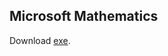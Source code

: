 ## Microsoft Mathematics
Download [exe](http://web.archive.org/web/20110122043235/http://msft-dnl.digitalrivercontent.net/msoffice/pub/X13-66853/X13-66853.exe).